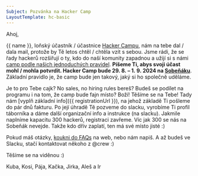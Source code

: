 ```yaml
---
Subject: Pozvánka na Hacker Camp
LayoutTemplate: hc-basic
---
```


Ahoj,

{{ name }}, loňský účastník / účastnice [Hacker Campu](https://www.hackercamp.cz/),
nám na tebe dal / dala mail, protože by Tě letos chtěl / chtěla vzít s sebou.
Jsme rádi, že se řady hackerů rozšiřují o ty, kdo do naší komunity zapadnou
a užijí si s námi [camp podle našich jednoduchých pravidel](https://www.hackercamp.cz/#co-vse-cekat).
**Píšeme Ti, abys svoji účast mohl / mohla potvrdit. Hacker Camp bude 29. 8. – 1. 9. 2024 na [Sobeňáku](https://www.sobenak.cz/)**.
Základní pravidlo je, že camp bude jen takový, jaký si ho společně uděláme.

Je to pro Tebe cajk? No sales, no hiring rules bereš? Budeš se podílet
na programu i na tom, že camp bude fajn místo? Boží! Těšíme se na Tebe!
Tady nám [vyplň základní info]({{ registrationUrl }}), na jehož základě
Ti pošleme do pár dnů fakturu. Po její úhradě Tě pozveme do slacku,
vyrobíme Ti profil táborníka a dáme další organizační info a instrukce (na slacku).
Jakmile naplníme kapacitu 300 hackerů, registraci zavřeme.
Víc jak 300 se nás na Sobeňák nevejde. Takže kdo dřív zaplatí, ten má své místo jisté :)

Pokud máš otázky, [koukni do FAQs](https://www.hackercamp.cz/faq/) na web, nebo nám napiš.
A až budeš ve Slacku, stačí kontaktovat někoho z @crew :)

Těšíme se na viděnou :)

Kuba, Kosi, Pája, Kačka, Jirka, Aleš a Ir
